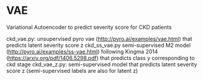 # VAE
Variational Autoencoder to predict severity score for CKD patients

ckd_vae.py: unsupervised pyro vae (http://pyro.ai/examples/vae.html) that predicts latent severity score z
ckd_ss_vae.py semi-supervised M2 model (http://pyro.ai/examples/ss-vae.html) following Kingma 2014 (https://arxiv.org/pdf/1406.5298.pdf) that predicts class y corresponding to ckd stage
ckd_vae_z.py: semi-supervised model that predicts latent severity score z (semi-supervised labels are also for latent z)